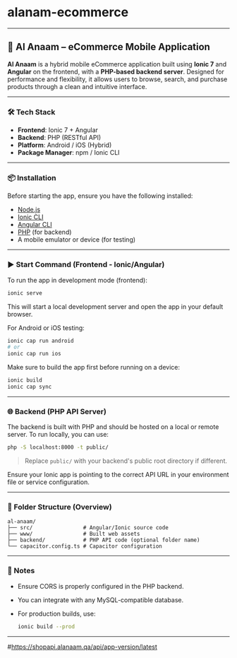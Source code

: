 # alanam-ecommerce
---

## 🚀 Al Anaam – eCommerce Mobile Application

**Al Anaam** is a hybrid mobile eCommerce application built using **Ionic 7** and **Angular** on the frontend, with a **PHP-based backend server**. Designed for performance and flexibility, it allows users to browse, search, and purchase products through a clean and intuitive interface.

---

### 🛠️ Tech Stack

* **Frontend**: Ionic 7 + Angular
* **Backend**: PHP (RESTful API)
* **Platform**: Android / iOS (Hybrid)
* **Package Manager**: npm / Ionic CLI

---

### 📦 Installation

Before starting the app, ensure you have the following installed:

* [Node.js](https://nodejs.org/)
* [Ionic CLI](https://ionicframework.com/docs/cli)
* [Angular CLI](https://angular.io/cli)
* [PHP](https://www.php.net/) (for backend)
* A mobile emulator or device (for testing)

---

### ▶️ Start Command (Frontend - Ionic/Angular)

To run the app in development mode (frontend):

```bash
ionic serve
```

This will start a local development server and open the app in your default browser.

For Android or iOS testing:

```bash
ionic cap run android
# or
ionic cap run ios
```

Make sure to build the app first before running on a device:

```bash
ionic build
ionic cap sync
```

---

### 🌐 Backend (PHP API Server)

The backend is built with PHP and should be hosted on a local or remote server. To run locally, you can use:

```bash
php -S localhost:8000 -t public/
```

> Replace `public/` with your backend's public root directory if different.

Ensure your Ionic app is pointing to the correct API URL in your environment file or service configuration.

---

### 📁 Folder Structure (Overview)

```
al-anaam/
├── src/                # Angular/Ionic source code
├── www/                # Built web assets
├── backend/            # PHP API code (optional folder name)
└── capacitor.config.ts # Capacitor configuration
```

---

### 📄 Notes

* Ensure CORS is properly configured in the PHP backend.
* You can integrate with any MySQL-compatible database.
* For production builds, use:

  ```bash
  ionic build --prod
  ```

---

#https://shopapi.alanaam.qa/api/app-version/latest